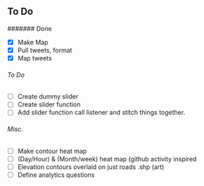 ## To Do

####### Done
- [x] Make Map
- [x] Pull tweets, format
- [x] Map tweets

###### To Do
- [ ] Create dummy slider
- [ ] Create slider function
- [ ] Add slider function call listener and stitch things together.

###### Misc.
- [ ] Make contour heat map
- [ ] (Day/Hour) & (Month/week) heat map (github activity inspired
- [ ] Elevation contours overlaid on just roads .shp (art)
- [ ] Define analytics questions
